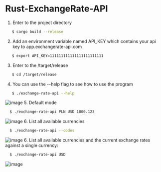 # Rust-ExchangeRate-API

1. Enter to the project directory 
```sh
   $ cargo build --release
```
2. Add an environment variable named API_KEY which contains your api key to app.exchangerate-api.com
```sh
   $ export API_KEY=111111111111111111111111
```
3. Enter to the /target/release
```sh
   $ cd /target/release
```
4. You can use the --help flag to see how to use the program
```sh
   $ ./exchange-rate-api --help
```
![image](https://github.com/b-garbacz/rust-exchange-rate-api/assets/45511879/8f58a23f-4a08-4096-98b1-2df1785719fa)
5. Default mode
```sh
  $ ./exchange-rate-api PLN USD 1000.123
```
![image](https://github.com/b-garbacz/rust-exchange-rate-api/assets/45511879/0c0c2b99-cf2d-4324-98ac-c86bd26edc34)
6. List all available currencies
```sh
  $ ./exchange-rate-api --codes
```
![image](https://github.com/b-garbacz/rust-exchange-rate-api/assets/45511879/d122f205-f3e3-424e-b1ac-afad63e1baa5)
6. List all available currencies and the current exchange rates against a single currency:
```sh
  $ ./exchange-rate-api USD
```
![image](https://github.com/b-garbacz/rust-exchange-rate-api/assets/45511879/8084c36c-5cfd-484c-947e-45fce3b7e865)
